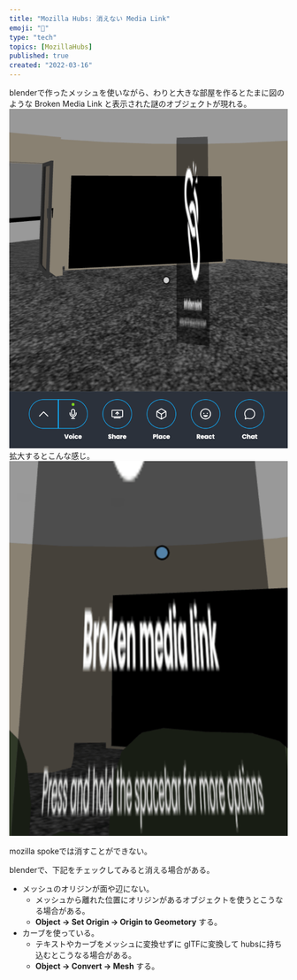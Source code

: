 ```yaml
---
title: "Mozilla Hubs: 消えない Media Link"
emoji: "🦝"
type: "tech"
topics: [MozillaHubs]
published: true
created: "2022-03-16"
---
```


blenderで作ったメッシュを使いながら、わりと大きな部屋を作るとたまに図のような Broken Media Link と表示された謎のオブジェクトが現れる。
![](/images/mozillahubs-unremovable-media-link-001.png)
拡大するとこんな感じ。
![](/images/mozillahubs-unremovable-media-link-002.png)

mozilla spokeでは消すことができない。

blenderで、下記をチェックしてみると消える場合がある。

- メッシュのオリジンが面や辺にない。
  + メッシュから離れた位置にオリジンがあるオブジェクトを使うとこうなる場合がある。
  + **Object → Set Origin → Origin to Geometory** する。
- カーブを使っている。
  + テキストやカーブをメッシュに変換せずに glTFに変換して hubsに持ち込むとこうなる場合がある。
  + **Object → Convert → Mesh** する。
